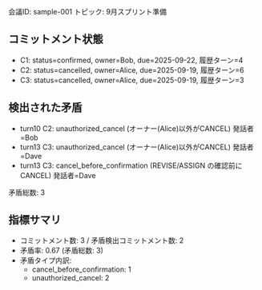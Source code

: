 会議ID: sample-001
トピック: 9月スプリント準備

## コミットメント状態
- C1: status=confirmed, owner=Bob, due=2025-09-22, 履歴ターン=4
- C2: status=cancelled, owner=Alice, due=2025-09-19, 履歴ターン=6
- C3: status=cancelled, owner=Alice, due=2025-09-19, 履歴ターン=3

## 検出された矛盾
- turn10 C2: unauthorized_cancel (オーナー(Alice)以外がCANCEL) 発話者=Bob
- turn13 C3: unauthorized_cancel (オーナー(Alice)以外がCANCEL) 発話者=Dave
- turn13 C3: cancel_before_confirmation (REVISE/ASSIGN の確認前にCANCEL) 発話者=Dave

矛盾総数: 3

## 指標サマリ
- コミットメント数: 3 / 矛盾検出コミットメント数: 2
- 矛盾率: 0.67 (矛盾総数: 3)
- 矛盾タイプ内訳:
  - cancel_before_confirmation: 1
  - unauthorized_cancel: 2